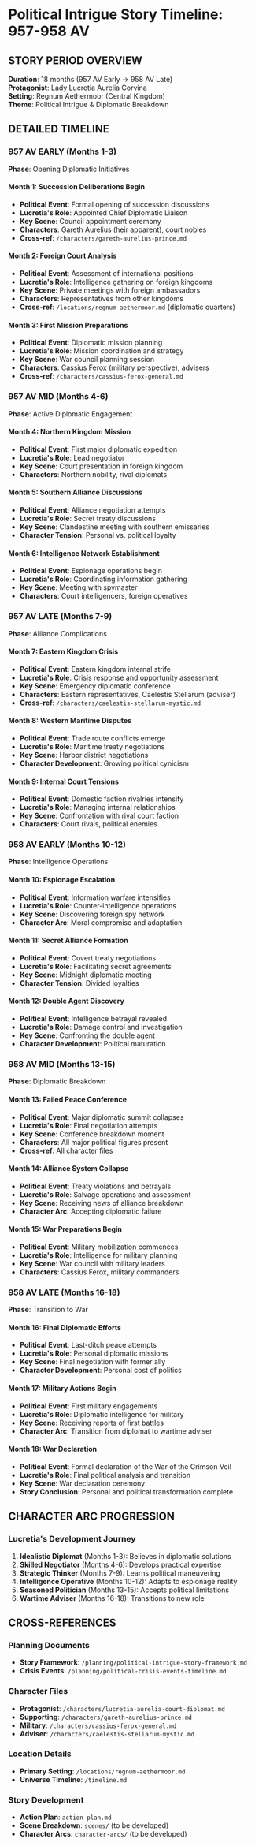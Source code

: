 # Political Intrigue Story Timeline: 957-958 AV

## STORY PERIOD OVERVIEW
**Duration**: 18 months (957 AV Early → 958 AV Late)  
**Protagonist**: Lady Lucretia Aurelia Corvina  
**Setting**: Regnum Aethermoor (Central Kingdom)  
**Theme**: Political Intrigue & Diplomatic Breakdown  

## DETAILED TIMELINE

### 957 AV EARLY (Months 1-3)
**Phase**: Opening Diplomatic Initiatives

#### Month 1: Succession Deliberations Begin
- **Political Event**: Formal opening of succession discussions
- **Lucretia's Role**: Appointed Chief Diplomatic Liaison
- **Key Scene**: Council appointment ceremony
- **Characters**: Gareth Aurelius (heir apparent), court nobles
- **Cross-ref**: `/characters/gareth-aurelius-prince.md`

#### Month 2: Foreign Court Analysis
- **Political Event**: Assessment of international positions
- **Lucretia's Role**: Intelligence gathering on foreign kingdoms
- **Key Scene**: Private meetings with foreign ambassadors
- **Characters**: Representatives from other kingdoms
- **Cross-ref**: `/locations/regnum-aethermoor.md` (diplomatic quarters)

#### Month 3: First Mission Preparations
- **Political Event**: Diplomatic mission planning
- **Lucretia's Role**: Mission coordination and strategy
- **Key Scene**: War council planning session
- **Characters**: Cassius Ferox (military perspective), advisers
- **Cross-ref**: `/characters/cassius-ferox-general.md`

### 957 AV MID (Months 4-6)
**Phase**: Active Diplomatic Engagement

#### Month 4: Northern Kingdom Mission
- **Political Event**: First major diplomatic expedition
- **Lucretia's Role**: Lead negotiator
- **Key Scene**: Court presentation in foreign kingdom
- **Characters**: Northern nobility, rival diplomats

#### Month 5: Southern Alliance Discussions
- **Political Event**: Alliance negotiation attempts
- **Lucretia's Role**: Secret treaty discussions
- **Key Scene**: Clandestine meeting with southern emissaries
- **Character Tension**: Personal vs. political loyalty

#### Month 6: Intelligence Network Establishment
- **Political Event**: Espionage operations begin
- **Lucretia's Role**: Coordinating information gathering
- **Key Scene**: Meeting with spymaster
- **Characters**: Court intelligencers, foreign operatives

### 957 AV LATE (Months 7-9)
**Phase**: Alliance Complications

#### Month 7: Eastern Kingdom Crisis
- **Political Event**: Eastern kingdom internal strife
- **Lucretia's Role**: Crisis response and opportunity assessment
- **Key Scene**: Emergency diplomatic conference
- **Characters**: Eastern representatives, Caelestis Stellarum (adviser)
- **Cross-ref**: `/characters/caelestis-stellarum-mystic.md`

#### Month 8: Western Maritime Disputes
- **Political Event**: Trade route conflicts emerge
- **Lucretia's Role**: Maritime treaty negotiations
- **Key Scene**: Harbor district negotiations
- **Character Development**: Growing political cynicism

#### Month 9: Internal Court Tensions
- **Political Event**: Domestic faction rivalries intensify
- **Lucretia's Role**: Managing internal relationships
- **Key Scene**: Confrontation with rival court faction
- **Characters**: Court rivals, political enemies

### 958 AV EARLY (Months 10-12)
**Phase**: Intelligence Operations

#### Month 10: Espionage Escalation
- **Political Event**: Information warfare intensifies
- **Lucretia's Role**: Counter-intelligence operations
- **Key Scene**: Discovering foreign spy network
- **Character Arc**: Moral compromise and adaptation

#### Month 11: Secret Alliance Formation
- **Political Event**: Covert treaty negotiations
- **Lucretia's Role**: Facilitating secret agreements
- **Key Scene**: Midnight diplomatic meeting
- **Character Tension**: Divided loyalties

#### Month 12: Double Agent Discovery
- **Political Event**: Intelligence betrayal revealed
- **Lucretia's Role**: Damage control and investigation
- **Key Scene**: Confronting the double agent
- **Character Development**: Political maturation

### 958 AV MID (Months 13-15)
**Phase**: Diplomatic Breakdown

#### Month 13: Failed Peace Conference
- **Political Event**: Major diplomatic summit collapses
- **Lucretia's Role**: Final negotiation attempts
- **Key Scene**: Conference breakdown moment
- **Characters**: All major political figures present
- **Cross-ref**: All character files

#### Month 14: Alliance System Collapse
- **Political Event**: Treaty violations and betrayals
- **Lucretia's Role**: Salvage operations and assessment
- **Key Scene**: Receiving news of alliance breakdown
- **Character Arc**: Accepting diplomatic failure

#### Month 15: War Preparations Begin
- **Political Event**: Military mobilization commences
- **Lucretia's Role**: Intelligence for military planning
- **Key Scene**: War council with military leaders
- **Characters**: Cassius Ferox, military commanders

### 958 AV LATE (Months 16-18)
**Phase**: Transition to War

#### Month 16: Final Diplomatic Efforts
- **Political Event**: Last-ditch peace attempts
- **Lucretia's Role**: Personal diplomatic missions
- **Key Scene**: Final negotiation with former ally
- **Character Development**: Personal cost of politics

#### Month 17: Military Actions Begin
- **Political Event**: First military engagements
- **Lucretia's Role**: Diplomatic intelligence for military
- **Key Scene**: Receiving reports of first battles
- **Character Arc**: Transition from diplomat to wartime adviser

#### Month 18: War Declaration
- **Political Event**: Formal declaration of the War of the Crimson Veil
- **Lucretia's Role**: Final political analysis and transition
- **Key Scene**: War declaration ceremony
- **Story Conclusion**: Personal and political transformation complete

## CHARACTER ARC PROGRESSION

### Lucretia's Development Journey
1. **Idealistic Diplomat** (Months 1-3): Believes in diplomatic solutions
2. **Skilled Negotiator** (Months 4-6): Develops practical expertise
3. **Strategic Thinker** (Months 7-9): Learns political maneuvering
4. **Intelligence Operative** (Months 10-12): Adapts to espionage reality
5. **Seasoned Politician** (Months 13-15): Accepts political limitations
6. **Wartime Adviser** (Months 16-18): Transitions to new role

## CROSS-REFERENCES

### Planning Documents
- **Story Framework**: `/planning/political-intrigue-story-framework.md`
- **Crisis Events**: `/planning/political-crisis-events-timeline.md`

### Character Files
- **Protagonist**: `/characters/lucretia-aurelia-court-diplomat.md`
- **Supporting**: `/characters/gareth-aurelius-prince.md`
- **Military**: `/characters/cassius-ferox-general.md`
- **Adviser**: `/characters/caelestis-stellarum-mystic.md`

### Location Details
- **Primary Setting**: `/locations/regnum-aethermoor.md`
- **Universe Timeline**: `/timeline.md`

### Story Development
- **Action Plan**: `action-plan.md`
- **Scene Breakdown**: `scenes/` (to be developed)
- **Character Arcs**: `character-arcs/` (to be developed)
